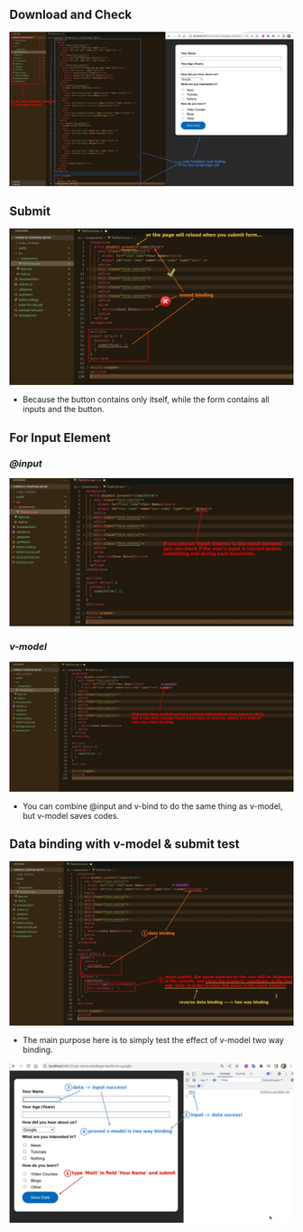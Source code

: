 ## **Download and Check**

![Alt dl and check](pic/01.jpg)

## **Submit**

![Alt submit](pic/02.jpg)

- Because the button contains only itself, while the form contains all inputs and the button.

## **For Input Element**

### _@input_

![Alt input](pic/03.jpg)

### _v-model_

![Alt v-model](pic/04.jpg)

- You can combine @input and v-bind to do the same thing as v-model, but v-model saves codes.

## **Data binding with v-model & submit test**

![Alt data binding](pic/05.jpg)

- The main purpose here is to simply test the effect of v-model two way binding.

![Alt test](pic/06.jpg)
